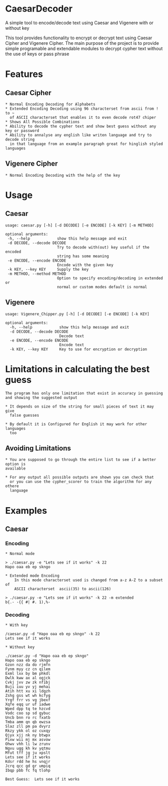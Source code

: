 # CaesarDecoder
A simple tool to encode/decode text using Caesar and Vigenere with or without key

This tool provides functionality to encrypt or decrypt text using Caesar Cipher
and Vigenere Cipher.
The main purpose of the project is to provide simple programable and extendable
modules to decrypt cypher text without the use of keys or pass phrase

# Features

## Caesar Cipher
    * Normal Encoding Decoding for Alphabets
    * Extended Encoding Decoding using 96 characterset from ascii from ! to ~
      of ASCII characterset that enables it to even decode rot47 chiper
    * Shows All Possible Combinations
    * Ability to decode the cypher text and show best guess without any key or password
    * Ability to annalyse any english like writen language and try to decode string
      in that language from an example paragraph great for hinglish styled languages

## Vigenere Cipher
    * Normal Encoding Decoding with the help of the key


# Usage
   
## Caesar
 ```
usage: caesar.py [-h] [-d DECODE] [-e ENCODE] [-k KEY] [-m METHOD]

optional arguments:
  -h, --help            show this help message and exit
  -d DECODE, --decode DECODE
                        Try to decode with(out) key useful if the encoded
                        string has some meaning
  -e ENCODE, --encode ENCODE
                        Encode with the given key
  -k KEY, --key KEY     Supply the key
  -m METHOD, --method METHOD
                        Option to specify encoding/decoding in extended or
                        normal or custom modes default is normal
```

## Vigenere
```
usage: Vigenere_Chipper.py [-h] [-d DECODE] [-e ENCODE] [-k KEY]

optional arguments:
  -h, --help            show this help message and exit
  -d DECODE, --decode DECODE
                        Decode text
  -e ENCODE, --encode ENCODE
                        Encode text
  -k KEY, --key KEY     Key to use for encryption or decryption
```
# Limitations in calculating the best guess
    The program has only one limitation that exist in accuracy in guessing
    and showing the suggested output  
    
    * It depends on size of the string for small pieces of text it may give
      false guesses

    * By default it is Configured for English it may work for other languages
      too 
 ## Avoiding Limitations 
    * You are supposed to go through the entire list to see if a better option is
    available

    * For any output all possible outputs are shown you can check that
      or you can use the cypher_scorer to train the algorithm for any othere 
      language


# Examples

## Caesar

### Encoding

    * Normal mode
```
> ./caesar.py -e "Lets see if it works" -k 22
Hapo oaa eb ep skngo
```
    * Extended mode Encoding
        In this mode characterset used is changed from a-z A-Z to a subset of 
        ASCII characterset  ascii(35) to ascii(126)
```
> ./caesar.py -e "Lets see if it works" -k 22 -m extended
b{.- -{{ #| #. 1),%-
```

### Decoding

    * With key

```
/caesar.py -d "Hapo oaa eb ep skngo" -k 22
Lets see if it works
```

    * Without key
```
./caesar.py -d "Hapo oaa eb ep skngo"
Hapo oaa eb ep skngo
Gzon nzz da do rjmfn
Fynm myy cz cn qilem
Exml lxx by bm phkdl
Dwlk kww ax al ogjck
Cvkj jvv zw zk nfibj
Buji iuu yv yj mehai
Atih htt xu xi ldgzh
Zshg gss wt wh kcfyg
Yrgf frr vs vg jbexf
Xqfe eqq ur uf iadwe
Wped dpp tq te hzcvd
Vodc coo sp sd gybuc
Uncb bnn ro rc fxatb
Tmba amm qn qb ewzsa
Slaz zll pm pa dvyrz
Rkzy ykk ol oz cuxqy
Qjyx xjj nk ny btwpx
Pixw wii mj mx asvow
Ohwv vhh li lw zrunv
Ngvu ugg kh kv yqtmu
Mfut tff jg ju xpslt
Lets see if it works
Kdsr rdd he hs vnqjr
Jcrq qcc gd gr umpiq
Ibqp pbb fc fq tlohp

Best Guess:  Lets see if it works
```

